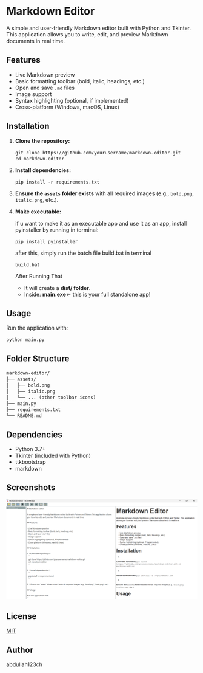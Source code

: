 # Markdown Editor

A simple and user-friendly Markdown editor built with Python and Tkinter. This application allows you to write, edit, and preview Markdown documents in real time.

## Features

- Live Markdown preview
- Basic formatting toolbar (bold, italic, headings, etc.)
- Open and save `.md` files
- Image support
- Syntax highlighting (optional, if implemented)
- Cross-platform (Windows, macOS, Linux)

## Installation

1. **Clone the repository:**
   ```
   git clone https://github.com/yourusername/markdown-editor.git
   cd markdown-editor
   ```

2. **Install dependencies:** 
   ```
   pip install -r requirements.txt
   ```

3. **Ensure the `assets` folder exists** with all required images (e.g., `bold.png`, `italic.png`, etc.).

4. **Make executable:** 

   if u want to make it as an executable app and use it as an app, install pyinstaller by running in terminal:
   ```
   pip install pyinstaller
   ```
   after this, simply run the batch file build.bat in terminal
   ```
   build.bat
   ```
   After Running That

   - It will create a **dist/ folder**.
   - Inside: **main.exe**← this is your full standalone app!

## Usage

Run the application with:
```
python main.py
```

## Folder Structure

```
markdown-editor/
├── assets/
│   ├── bold.png
│   ├── italic.png
│   └── ... (other toolbar icons)
├── main.py
├── requirements.txt
└── README.md
```

## Dependencies

- Python 3.7+
- Tkinter (included with Python)
- ttkbootstrap
- markdown

## Screenshots

![Markdown Editor Preview](assets/preview.png)

## License

[MIT](LICENSE)

## Author

abdullah123ch


